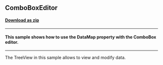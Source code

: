 ## ComboBoxEditor
#### [Download as zip](https://minhaskamal.github.io/DownGit/#/home?url=https://github.com/GrapeCity/ComponentOne-WinForms-Samples/tree/master/NetFramework\TreeView\CS\ComboBoxEditor)
____
#### This sample shows how to use the DataMap property with the ComboBox editor. 
____
The TreeView in this sample allows to view and modify data. 